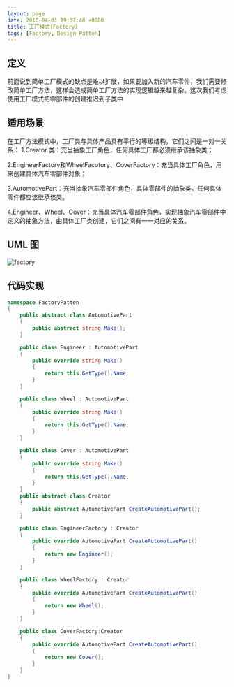 ```yaml
---
layout: page
date: 2016-04-01 19:37:48 +0800 
title: 工厂模式(Factory)
tags: [Factory, Design Patten]
---
```


## 定义

前面说到简单工厂模式的缺点是难以扩展，如果要加入新的汽车零件，我们需要修改简单工厂方法，这样会造成简单工厂方法的实现逻辑越来越复杂。这次我们考虑使用工厂模式把零部件的创建推迟到子类中

## 适用场景

在工厂方法模式中，工厂类与具体产品具有平行的等级结构，它们之间是一对一关系：
1.Creator 类：充当抽象工厂角色，任何具体工厂都必须继承该抽象类；

2.EngineerFactory和WheelFacotory、CoverFactory：充当具体工厂角色，用来创建具体汽车零部件对象；

3.AutomotivePart：充当抽象汽车零部件角色，具体零部件的抽象类。任何具体零件都应该继承该类。

4.Engineer、Wheel、Cover：充当具体汽车零部件角色，实现抽象汽车零部件中定义的抽象方法，由具体工厂类创建，它们之间有一一对应的关系。

## UML 图

![factory](http://www.plantuml.com/plantuml/svg/SoWkIImgAStDuKfCAYufIamkKKZEIImkLd0iBSdFpI_9B4iD02gevgg6oTS2gSoyT0NVnEnK3KskMYvKbJOrkhgkUUcPUQcfHLYamZDIKtEmY3ldbm7Lepl2kIWriII_2DbsLAqG5QceWc1NGRKYEySjCHaeKWcJWZi7JHpk79Wu5ve1UdfsC16hfnspd-xUnGKs1o4DviBam6OXvC1Sc1oNSqvcQbu9K1XgkTMB3StFfwn0YADw3IRja9gN0emq0000)

## 代码实现

```csharp
namespace FactoryPatten
{
    public abstract class AutomotivePart
    {
        public abstract string Make();
    }

    public class Engineer : AutomotivePart
    {
        public override string Make()
        {
            return this.GetType().Name;
        }
    }

    public class Wheel : AutomotivePart
    {
        public override string Make()
        {
            return this.GetType().Name;
        }
    }

    public class Cover : AutomotivePart
    {
        public override string Make()
        {
            return this.GetType().Name;
        }
    }
    public abstract class Creator
    {
        public abstract AutomotivePart CreateAutomotivePart();
    }

    public class EngineerFactory : Creator
    {
        public override AutomotivePart CreateAutomotivePart()
        {
            return new Engineer();
        }
    }

    public class WheelFactory : Creator
    {
        public override AutomotivePart CreateAutomotivePart()
        {
            return new Wheel();
        }
    }

    public class CoverFactory:Creator
    {
        public override AutomotivePart CreateAutomotivePart()
        {
            return new Cover();
        }
    }
}

```

